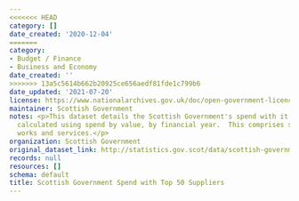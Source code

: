 ```yaml
---
<<<<<<< HEAD
category: []
date_created: '2020-12-04'
=======
category:
- Budget / Finance
- Business and Economy
date_created: ''
>>>>>>> 13a5c5614b662b20925ce656aedf81fde1c799b6
date_updated: '2021-07-20'
license: https://www.nationalarchives.gov.uk/doc/open-government-licence/version/3/
maintainer: Scottish Government
notes: <p>This dataset details the Scottish Government's spend with it's top 50 suppliers,
  calculated using spend by value, by financial year.  This comprises spend on goods,
  works and services.</p>
organization: Scottish Government
original_dataset_link: http://statistics.gov.scot/data/scottish-government-spend-with-top-50-suppliers
records: null
resources: []
schema: default
title: Scottish Government Spend with Top 50 Suppliers
---
```


